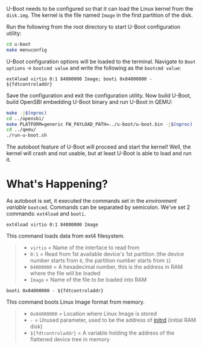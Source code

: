 U-Boot needs to be configured so that it can load the Linux kernel from the `disk.img`. The kernel is the file named `Image` in the first partition of the disk.

Run the following from the root directory to start U-Boot configuration utility:
``` bash
cd u-boot
make menuconfig
```
U-Boot configuration options will be loaded to the terminal. Navigate to `Boot options` -> `bootcmd value` and write the following as the `bootcmd value`:
```
ext4load virtio 0:1 84000000 Image; booti 0x84000000 - ${fdtcontroladdr}
```

Save the configuration and exit the configuration utility. Now build U-Boot, build OpenSBI embedding U-Boot binary and run U-Boot in QEMU:
``` bash
make -j$(nproc)
cd ../opensbi/
make PLATFORM=generic FW_PAYLOAD_PATH=../u-boot/u-boot.bin -j$(nproc)
cd ../qemu/
./run-u-boot.sh
```

The autoboot feature of U-Boot will proceed and start the kernel! Well, the kernel will crash and not usable, but at least U-Boot is able to load and run it.

# What's Happening?

As autoboot is set, it executed the commands set in the *environment variable* `bootcmd`. Commands can be separated by semicolon. We've set 2 commands: `ext4load` and `booti`.
```
ext4load virtio 0:1 84000000 Image
```
This command loads data from ext4 filesystem.
> - `virtio` = Name of the interface to read from
> - `0:1` = Read from 1st available device's 1st partition (the device number starts from `0`, the partition number starts from `1`)
> - `84000000` = A hexadecimal number, this is the address in RAM where the file will be loaded
> - `Image` = Name of the file to be loaded into RAM

```
booti 0x84000000 - ${fdtcontroladdr}
```
This command boots Linux Image format from memory.
> - `0x84000000` = Location where Linux Image is stored
> - `-` = Unused parameter, used to be the address of [initrd](https://docs.kernel.org/admin-guide/initrd.html) (initial RAM disk)
> - `${fdtcontroladdr}` = A variable holding the address of the flattened device tree in memory
